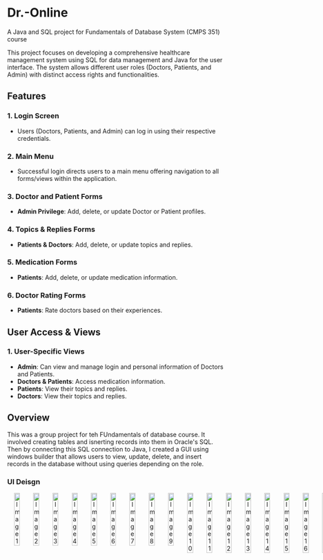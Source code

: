 # Dr.-Online
A Java and SQL project for Fundamentals of Database System (CMPS 351) course

This project focuses on developing a comprehensive healthcare management system using SQL for data management and Java for the user interface. The system allows different user roles (Doctors, Patients, and Admin) with distinct access rights and functionalities.

## Features

### 1. Login Screen

- Users (Doctors, Patients, and Admin) can log in using their respective credentials.

### 2. Main Menu

- Successful login directs users to a main menu offering navigation to all forms/views within the application.

### 3. Doctor and Patient Forms

- **Admin Privilege**: Add, delete, or update Doctor or Patient profiles.

### 4. Topics & Replies Forms

- **Patients & Doctors**: Add, delete, or update topics and replies.

### 5. Medication Forms

- **Patients**: Add, delete, or update medication information.

### 6. Doctor Rating Forms

- **Patients**: Rate doctors based on their experiences.

## User Access & Views

### 1. User-Specific Views

- **Admin**: Can view and manage login and personal information of Doctors and Patients.
- **Doctors & Patients**: Access medication information.
- **Patients**: View their topics and replies.
- **Doctors**: View their topics and replies.

## Overview
This was a group project for teh FUndamentals of database course. It involved creating tables and isnerting records into them in Oracle's SQL. Then by connecting this SQL connection to Java, I created a GUI using windows builder that allows users to view, update, delete, and insert records in the database without using queries depending on the role.
### UI Deisgn
<div style="display: flex;" align="center">
    <img src="https://github.com/Salma-Eletreby/Dr.-Online/assets/142803990/a2c3e028-e34f-40a3-86fe-1227881dd58e" alt="Image 1" width="30%">
    <img src="https://github.com/Salma-Eletreby/Dr.-Online/assets/142803990/78f7a7cd-ae23-4941-b783-fb75f51f260e" alt="Image 2" width="30%">
    <img src="https://github.com/Salma-Eletreby/Dr.-Online/assets/142803990/b7b58046-8d7a-4195-8294-0ffeec7f1f13" alt="Image 3" width="30%">
    <img src="https://github.com/Salma-Eletreby/Dr.-Online/assets/142803990/f0589011-daf7-490e-bbef-72cf4527bf82" alt="Image 4" width="30%">
    <img src="https://github.com/Salma-Eletreby/Dr.-Online/assets/142803990/5ce52ca6-6536-4b73-936e-a8a6e613c6f5" alt="Image 5" width="30%">
    <img src="https://github.com/Salma-Eletreby/Dr.-Online/assets/142803990/de885fc4-2da1-4360-ad44-9ea0da3634cd" alt="Image 6" width="30%">
    <img src="https://github.com/Salma-Eletreby/Dr.-Online/assets/142803990/3ba53237-809d-4f4d-bb62-0b51bebfe040" alt="Image 7" width="30%">
    <img src="https://github.com/Salma-Eletreby/Dr.-Online/assets/142803990/f3fa6675-8d0e-4375-aac5-611faa3ea072" alt="Image 8" width="30%">
    <img src="https://github.com/Salma-Eletreby/Dr.-Online/assets/142803990/d405a3dc-995b-456c-84e7-e314728bf5ae" alt="Image 9" width="30%">
    <img src="https://github.com/Salma-Eletreby/Dr.-Online/assets/142803990/5e42ea52-ea0c-4db1-999c-32f4b4e78f1a" alt="Image 10" width="30%">
    <img src="https://github.com/Salma-Eletreby/Dr.-Online/assets/142803990/f3192875-6458-403b-b20c-7804706dc4e0" alt="Image 11" width="30%">
    <img src="https://github.com/Salma-Eletreby/Dr.-Online/assets/142803990/ae87593b-76be-4c85-b50f-b201dc2fd943" alt="Image 12" width="30%">
    <img src="https://github.com/Salma-Eletreby/Dr.-Online/assets/142803990/8eb4ae89-3645-4285-aaf5-6289002d1b3f" alt="Image 13" width="30%">
    <img src="https://github.com/Salma-Eletreby/Dr.-Online/assets/142803990/119c358b-e2bd-4b9a-a06d-8db3f6217db4" alt="Image 14" width="30%">
    <img src="https://github.com/Salma-Eletreby/Dr.-Online/assets/142803990/1de91e42-e933-4098-9372-27854348b018" alt="Image 15" width="30%">
    <img src="https://github.com/Salma-Eletreby/Dr.-Online/assets/142803990/a2235950-d723-4ebc-bf94-b9f42ec03656" alt="Image 16" width="30%">
    <img src="https://github.com/Salma-Eletreby/Dr.-Online/assets/142803990/f243a721-c2cb-4f81-bc92-4dee66a68d43" alt="Image 17" width="30%">
    <img src="https://github.com/Salma-Eletreby/Dr.-Online/assets/142803990/d03a2e77-5d75-427d-a055-627681c85aaf" alt="Image 18" width="30%">
    <img src="https://github.com/Salma-Eletreby/Dr.-Online/assets/142803990/54f781c3-b8d6-4572-838d-944a8c24ba76" alt="Image 19" width="30%">
    <img src="https://github.com/Salma-Eletreby/Dr.-Online/assets/142803990/c3c4082c-54c6-4d52-afb5-e7caecea119f" alt="Image 20" width="30%">
    <img src="https://github.com/Salma-Eletreby/Dr.-Online/assets/142803990/e0c40d09-a25c-43a7-bdb2-d19c66dcf80e" alt="Image 21" width="30%">
    <img src="https://github.com/Salma-Eletreby/Dr.-Online/assets/142803990/9f7b3e9f-4fd0-4fdc-9ba9-54228e61863b" alt="Image 22" width="30%">
</div>

















